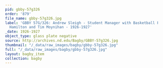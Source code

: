 ```yaml
---
pid: gbby-57g326
order: '879'
file_name: gbby-57g326.jpg
label: 'GBBY 57G/326: Andrew Sleigh - Student Manager with Basketball Players: Robert
  Hamilton and Tim Moynihan - 1926-1927'
_date: 1926-1927
object_type: glass plate negative
source: http://archives.nd.edu/Bagby/GBBY-57g326.jpg
thumbnail: "/_data/raw_images/bagby/gbby-57g326.jpg"
full: "/_data/raw_images/bagby/gbby-57g326.jpg"
layout: bagby_item
collection: bagby
---
```

